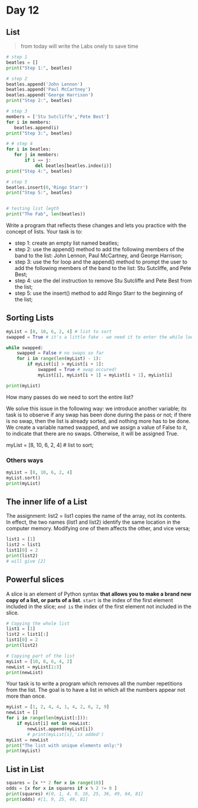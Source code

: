# Day 12

## List

 > from today will write the Labs onely to save time

 ```python
 # step 1
beatles = []
print("Step 1:", beatles)

# step 2
beatles.append('John Lennon')
beatles.append('Paul McCartney')
beatles.append('George Harrison')
print("Step 2:", beatles)

# step 3
members = ['Stu Sutcliffe','Pete Best']
for i in members:
    beatles.append(i)
print("Step 3:", beatles)

# # step 4
for i in beatles:
    for j in members:
        if i == j:
            del beatles[beatles.index(i)]
print("Step 4:", beatles)

# step 5
beatles.insert(0,'Ringo Starr')
print("Step 5:", beatles)


# testing list legth
print("The Fab", len(beatles))
```

Write a program that reflects these changes and lets you practice with the concept of lists. Your task is to:

- step 1: create an empty list named beatles;
- step 2: use the append() method to add the following members of the band to the list: John Lennon, Paul McCartney, and George Harrison;
- step 3: use the for loop and the append() method to prompt the user to add the following members of the band to the list: Stu Sutcliffe, and Pete Best;
- step 4: use the del instruction to remove Stu Sutcliffe and Pete Best from the list;
- step 5: use the insert() method to add Ringo Starr to the beginning of the list;

## Sorting Lists

```python
myList = [8, 10, 6, 2, 4] # list to sort
swapped = True # it's a little fake - we need it to enter the while loop

while swapped:
    swapped = False # no swaps so far
    for i in range(len(myList) - 1):
        if myList[i] > myList[i + 1]:
            swapped = True # swap occured!
            myList[i], myList[i + 1] = myList[i + 1], myList[i]

print(myList)
```

How many passes do we need to sort the entire list?

We solve this issue in the following way: we introduce another variable; its task is to observe if any swap has been done during the pass or not; if there is no swap, then the list is already sorted, and nothing more has to be done. We create a variable named swapped, and we assign a value of False to it, to indicate that there are no swaps. Otherwise, it will be assigned True.

myList = [8, 10, 6, 2, 4] # list to sort;

### Others ways

```python
myList = [8, 10, 6, 2, 4]
myList.sort()
print(myList)
```

## The inner life of a List

The assignment: list2 = list1 copies the name of the array, not its contents. In effect, the two names (list1 and list2) identify the same location in the computer memory. Modifying one of them affects the other, and vice versa;

```python
list1 = [1]
list2 = list1
list1[0] = 2
print(list2)
# will give [2]
```

## Powerful slices

A slice is an element of Python syntax **that allows you to make a brand new copy of a list, or parts of a list**.
`start` is the index of the first element included in the slice;
`end is` the index of the first element not included in the slice.

```python
# Copying the whole list
list1 = [1]
list2 = list1[:]
list1[0] = 2
print(list2)

# Copying part of the list
myList = [10, 8, 6, 4, 2]
newList = myList[1:3]
print(newList)
```

Your task is to write a program which removes all the number repetitions from the list. The goal is to have a list in which all the numbers appear not more than once.

```python
myList = [1, 2, 4, 4, 1, 4, 2, 6, 2, 9]
newList = []
for i in range(len(myList[:])):
    if myList[i] not in newList:
        newList.append(myList[i])
        # print(myList[i],'is added')
myList = newList  
print("The list with unique elements only:")
print(myList)
```

## List in List

```python
squares = [x ** 2 for x in range(10)]
odds = [x for x in squares if x % 2 != 0 ]
print(squares) #[0, 1, 4, 9, 16, 25, 36, 49, 64, 81]
print(odds) #[1, 9, 25, 49, 81]
```

